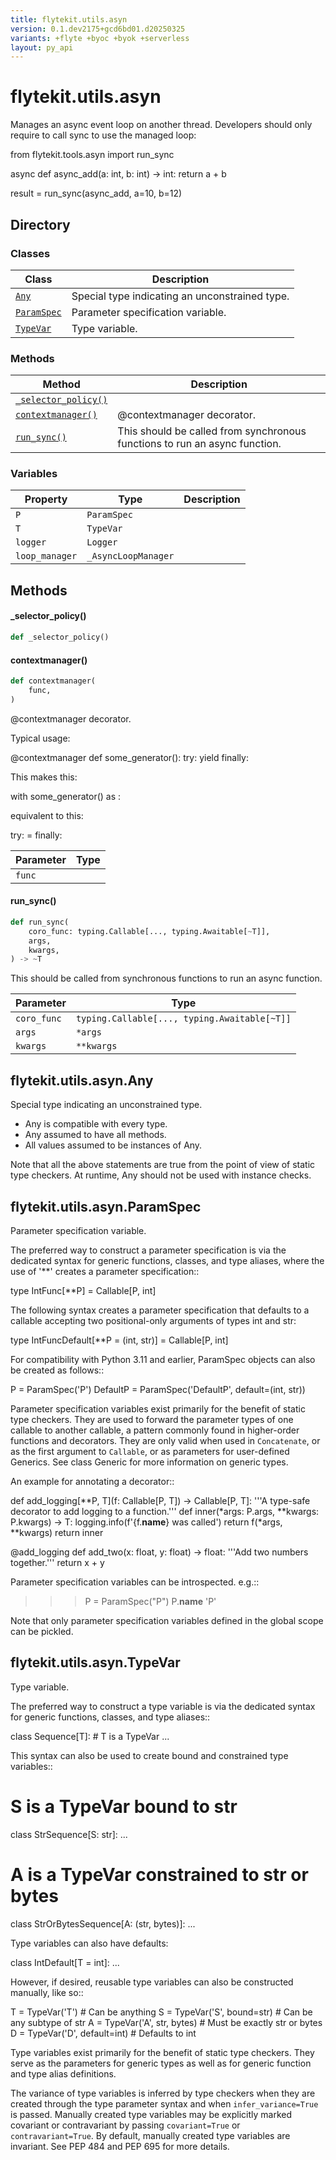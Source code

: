 ```yaml
---
title: flytekit.utils.asyn
version: 0.1.dev2175+gcd6bd01.d20250325
variants: +flyte +byoc +byok +serverless
layout: py_api
---
```


# flytekit.utils.asyn

Manages an async event loop on another thread. Developers should only require to call
sync to use the managed loop:

from flytekit.tools.asyn import run_sync

async def async_add(a: int, b: int) -> int:
    return a + b

result = run_sync(async_add, a=10, b=12)

## Directory

### Classes

| Class | Description |
|-|-|
| [`Any`](.././flytekit.utils.asyn#flytekitutilsasynany) | Special type indicating an unconstrained type. |
| [`ParamSpec`](.././flytekit.utils.asyn#flytekitutilsasynparamspec) | Parameter specification variable. |
| [`TypeVar`](.././flytekit.utils.asyn#flytekitutilsasyntypevar) | Type variable. |

### Methods

| Method | Description |
|-|-|
| [`_selector_policy()`](#_selector_policy) |  |
| [`contextmanager()`](#contextmanager) | @contextmanager decorator. |
| [`run_sync()`](#run_sync) | This should be called from synchronous functions to run an async function. |


### Variables

| Property | Type | Description |
|-|-|-|
| `P` | `ParamSpec` |  |
| `T` | `TypeVar` |  |
| `logger` | `Logger` |  |
| `loop_manager` | `_AsyncLoopManager` |  |

## Methods

#### _selector_policy()

```python
def _selector_policy()
```
#### contextmanager()

```python
def contextmanager(
    func,
)
```
@contextmanager decorator.

Typical usage:

@contextmanager
def some_generator(<arguments>):
<setup>
try:
yield <value>
finally:
<cleanup>

This makes this:

with some_generator(<arguments>) as <variable>:
<body>

equivalent to this:

<setup>
try:
<variable> = <value>
<body>
finally:
<cleanup>


| Parameter | Type |
|-|-|
| `func` |  |

#### run_sync()

```python
def run_sync(
    coro_func: typing.Callable[..., typing.Awaitable[~T]],
    args,
    kwargs,
) -> ~T
```
This should be called from synchronous functions to run an async function.


| Parameter | Type |
|-|-|
| `coro_func` | `typing.Callable[..., typing.Awaitable[~T]]` |
| `args` | ``*args`` |
| `kwargs` | ``**kwargs`` |

## flytekit.utils.asyn.Any

Special type indicating an unconstrained type.

- Any is compatible with every type.
- Any assumed to have all methods.
- All values assumed to be instances of Any.

Note that all the above statements are true from the point of view of
static type checkers. At runtime, Any should not be used with instance
checks.


## flytekit.utils.asyn.ParamSpec

Parameter specification variable.

The preferred way to construct a parameter specification is via the
dedicated syntax for generic functions, classes, and type aliases,
where the use of '**' creates a parameter specification::

type IntFunc[**P] = Callable[P, int]

The following syntax creates a parameter specification that defaults
to a callable accepting two positional-only arguments of types int
and str:

type IntFuncDefault[**P = (int, str)] = Callable[P, int]

For compatibility with Python 3.11 and earlier, ParamSpec objects
can also be created as follows::

P = ParamSpec('P')
DefaultP = ParamSpec('DefaultP', default=(int, str))

Parameter specification variables exist primarily for the benefit of
static type checkers.  They are used to forward the parameter types of
one callable to another callable, a pattern commonly found in
higher-order functions and decorators.  They are only valid when used
in ``Concatenate``, or as the first argument to ``Callable``, or as
parameters for user-defined Generics. See class Generic for more
information on generic types.

An example for annotating a decorator::

def add_logging[**P, T](f: Callable[P, T]) -> Callable[P, T]:
'''A type-safe decorator to add logging to a function.'''
def inner(*args: P.args, **kwargs: P.kwargs) -> T:
logging.info(f'{f.__name__} was called')
return f(*args, **kwargs)
return inner

@add_logging
def add_two(x: float, y: float) -> float:
'''Add two numbers together.'''
return x + y

Parameter specification variables can be introspected. e.g.::

>>> P = ParamSpec("P")
>>> P.__name__
'P'

Note that only parameter specification variables defined in the global
scope can be pickled.


## flytekit.utils.asyn.TypeVar

Type variable.

The preferred way to construct a type variable is via the dedicated
syntax for generic functions, classes, and type aliases::

class Sequence[T]:  # T is a TypeVar
...

This syntax can also be used to create bound and constrained type
variables::

# S is a TypeVar bound to str
class StrSequence[S: str]:
...

# A is a TypeVar constrained to str or bytes
class StrOrBytesSequence[A: (str, bytes)]:
...

Type variables can also have defaults:

class IntDefault[T = int]:
...

However, if desired, reusable type variables can also be constructed
manually, like so::

T = TypeVar('T')  # Can be anything
S = TypeVar('S', bound=str)  # Can be any subtype of str
A = TypeVar('A', str, bytes)  # Must be exactly str or bytes
D = TypeVar('D', default=int)  # Defaults to int

Type variables exist primarily for the benefit of static type
checkers.  They serve as the parameters for generic types as well
as for generic function and type alias definitions.

The variance of type variables is inferred by type checkers when they
are created through the type parameter syntax and when
``infer_variance=True`` is passed. Manually created type variables may
be explicitly marked covariant or contravariant by passing
``covariant=True`` or ``contravariant=True``. By default, manually
created type variables are invariant. See PEP 484 and PEP 695 for more
details.


